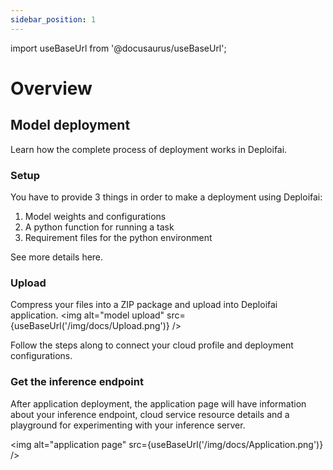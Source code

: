 ```yaml
---
sidebar_position: 1
---
```


import useBaseUrl from '@docusaurus/useBaseUrl';

# Overview

## Model deployment

Learn how the complete process of deployment works in Deploifai.

### Setup

You have to provide 3 things in order to make a deployment using Deploifai:

1. Model weights and configurations
2. A python function for running a task
3. Requirement files for the python environment

See more details here.

### Upload

Compress your files into a ZIP package and upload into Deploifai application.
<img alt="model upload" src={useBaseUrl('/img/docs/Upload.png')} />

Follow the steps along to connect your cloud profile and deployment configurations.

### Get the inference endpoint

After application deployment, the application page will have information about your inference endpoint, cloud service resource details and a playground for experimenting with your inference server.

<img alt="application page" src={useBaseUrl('/img/docs/Application.png')} />
